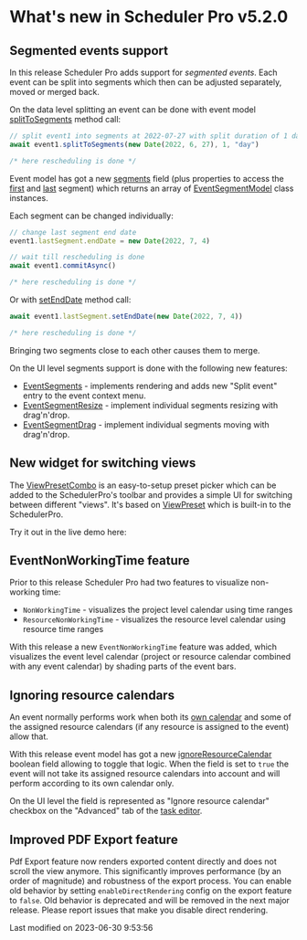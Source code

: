 # What's new in Scheduler Pro v5.2.0

## Segmented events support

In this release Scheduler Pro adds support for _segmented events_.
Each event can be split into segments which then can be adjusted separately, moved or merged back.

On the data level splitting an event can be done with event model
[splitToSegments](#SchedulerPro/model/EventModel#function-splitToSegments) method call:

```js
// split event1 into segments at 2022-07-27 with split duration of 1 day
await event1.splitToSegments(new Date(2022, 6, 27), 1, "day")

/* here rescheduling is done */
```

Event model has got a new [segments](#SchedulerPro/model/EventModel#field-segments) field (plus
properties to access the [first](#SchedulerPro/model/EventModel#property-lastSegment)
and [last](#SchedulerPro/model/EventModel#property-lastSegment) segment) which returns
an array of [EventSegmentModel](#SchedulerPro/model/EventSegmentModel)
class instances.

Each segment can be changed individually:

```js
// change last segment end date
event1.lastSegment.endDate = new Date(2022, 7, 4)

// wait till rescheduling is done
await event1.commitAsync()

/* here rescheduling is done */
```
Or with [setEndDate](#SchedulerPro/model/EventSegmentModel#function-setEndDate) method call:
```js
await event1.lastSegment.setEndDate(new Date(2022, 7, 4))

/* here rescheduling is done */
```

Bringing two segments close to each other causes them to merge.

On the UI level segments support is done with the following new features:

- [EventSegments](#SchedulerPro/feature/EventSegments) - implements rendering and adds new "Split event" entry to the event context menu.
- [EventSegmentResize](#SchedulerPro/feature/EventSegmentResize) - implement individual segments resizing with drag'n'drop.
- [EventSegmentDrag](#SchedulerPro/feature/EventSegmentDrag) - implement individual segments moving with drag'n'drop.

<div class="external-example" data-file="SchedulerPro/feature/EventSegments.js"></div>

## New widget for switching views

The [ViewPresetCombo](#Scheduler/widget/ViewPresetCombo) is an easy-to-setup preset picker which can be added to the
SchedulerPro's toolbar and provides a simple UI for switching between different "views". It's based on
[ViewPreset](#Scheduler/preset/ViewPreset) which is built-in to the SchedulerPro.

Try it out in the live demo here:

<div class="external-example" data-file="./data/Scheduler/examples/widget/ViewPresetCombo.js"></div>

## EventNonWorkingTime feature

Prior to this release Scheduler Pro had two features to visualize non-working time:

* `NonWorkingTime` - visualizes the project level calendar using time ranges
* `ResourceNonWorkingTime` - visualizes the resource level calendar using resource time ranges

With this release a new `EventNonWorkingTime` feature was added, which visualizes the event level calendar (project or
resource calendar combined with any event calendar) by shading parts of the event bars.

<div class="external-example" data-file="SchedulerPro/feature/EventNonWorkingTime.js"></div>

## Ignoring resource calendars

An event normally performs work when both its [own calendar](#SchedulerPro/model/EventModel#field-calendar) and some
of the assigned resource calendars (if any resource is assigned to the event) allow that.

With this release event model has got a new
[ignoreResourceCalendar](#SchedulerPro/model/EventModel#field-ignoreResourceCalendar) boolean field allowing to toggle
that logic.
When the field is set to `true` the event will not take its assigned resource calendars into account and will perform
according to its own calendar only.

On the UI level the field is represented as "Ignore resource calendar" checkbox on the "Advanced" tab of
the [task editor](#SchedulerPro/feature/TaskEdit).

## Improved PDF Export feature

Pdf Export feature now renders exported content directly and does not scroll the view anymore. This significantly
improves performance (by an order of magnitude) and robustness of the export process. You can enable old behavior by
setting `enableDirectRendering` config on the export feature to `false`. Old behavior is deprecated and will be removed
in the next major release. Please report issues that make you disable direct rendering.


<p class="last-modified">Last modified on 2023-06-30 9:53:56</p>